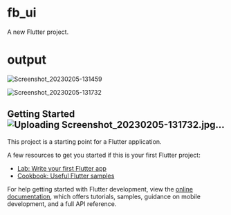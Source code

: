 # fb_ui

A new Flutter project.
# output

![Screenshot_20230205-131459](https://user-images.githubusercontent.com/124492274/216814883-767117e6-1755-4126-8726-958747257be9.jpg)

![Screenshot_20230205-131732](https://user-images.githubusercontent.com/124492274/216814937-ef9f16d3-d1e9-4de9-a270-8b3e399bee6d.jpg)


## Getting Started![Uploading Screenshot_20230205-131732.jpg…]()


This project is a starting point for a Flutter application.

A few resources to get you started if this is your first Flutter project:

- [Lab: Write your first Flutter app](https://docs.flutter.dev/get-started/codelab)
- [Cookbook: Useful Flutter samples](https://docs.flutter.dev/cookbook)

For help getting started with Flutter development, view the
[online documentation](https://docs.flutter.dev/), which offers tutorials,
samples, guidance on mobile development, and a full API reference.
